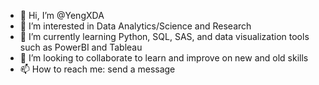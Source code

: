 - 👋 Hi, I’m @YengXDA
- 👀 I’m interested in Data Analytics/Science and Research
- 🌱 I’m currently learning Python, SQL, SAS, and data visualization tools such as PowerBI and Tableau
- 💞️ I’m looking to collaborate to learn and improve on new and old skills
- 📫 How to reach me: send a message

<!---
YengXDA/YengXDA is a ✨ special ✨ repository because its `README.md` (this file) appears on your GitHub profile.
You can click the Preview link to take a look at your changes.
--->
